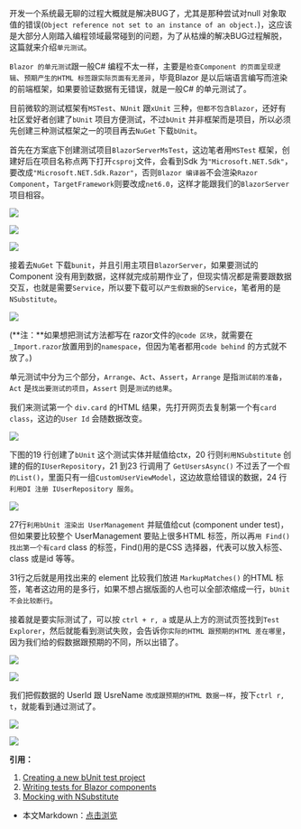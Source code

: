 开发一个系统最无聊的过程大概就是解决BUG了，尤其是那种尝试对null 对象取值的错误(`Object reference not set to an instance of an object.`)，这应该是大部分人刚踏入编程领域最常碰到的问题，为了从枯燥的解决BUG过程解脱，这篇就来介绍`单元测试`。

`Blazor 的单元测试`跟一般C# 编程不太一样，主要是`检查Component 的页面呈现逻辑`、`预期产生的HTML 标签跟实际页面有无差异`，毕竟Blazor 是以后端语言编写而渲染的前端框架，如果要验证数据有无错误，就是一般C# 的单元测试了。

目前微软的测试框架有`MSTest`、`NUnit` 跟`xUnit` 三种，`但都不包含Blazor`，还好有社区爱好者创建了`bUnit` 项目方便测试，不过`bUnit` 并非框架而是项目，所以必须先创建三种测试框架之一的项目再去`NuGet` 下载`bUnit`。

首先在方案底下创建测试项目`BlazorServerMsTest`，这边笔者用`MSTest` 框架，创建好后在项目名称点两下打开`csproj`文件，会看到Sdk 为`"Microsoft.NET.Sdk"`，要改成`"Microsoft.NET.Sdk.Razor"`，否则`Blazor 编译器`不会渲染`Razor Component`，`TargetFramework`则要改成`net6.0`，这样才能跟我们的`BlazorServer` 项目相容。

![](https://img1.dotnet9.com/2021/12/4101.png)

![](https://img1.dotnet9.com/2021/12/4102.png)

![](https://img1.dotnet9.com/2021/12/4103.png)

接着去`NuGet` 下载`bunit`，并且引用主项目`BlazorServer`，如果要测试的Component 没有用到数据，这样就完成前期作业了，但现实情况都是需要跟数据交互，也就是需要`Service`，所以要下载可以`产生假数据`的`Service`，笔者用的是`NSubstitute`。

![](https://img1.dotnet9.com/2021/12/4104.png)

(**注：**如果想把测试方法都写在 razor文件的`@code 区块`，就需要在 `_Import.razor`放置用到的`namespace`，但因为笔者都用`code behind` 的方式就不放了。)

单元测试中分为三个部分，`Arrange`、`Act`、`Assert`，`Arrange` 是指`测试前的准备`，`Act` 是`找出要测试的项目`，`Assert` 则是`测试的结果`。

我们来测试第一个 `div.card` 的HTML 结果，先打开网页去复制第一个有`card class`，这边的`User Id` 会随数据改变。

![](https://img1.dotnet9.com/2021/12/4105.png)

下图的19 行创建了`bUnit` 这个测试实体并赋值给ctx，20 行则`利用NSubstitute` 创建的假的`IUserRepository`，21 到23 行调用了 `GetUsersAsync()` 不过丢了一个`假的List()`，里面只有一组`CustomUserViewModel`，这边故意给错误的数据，24 行`利用DI 注册 IUserRepository 服务`。

![](https://img1.dotnet9.com/2021/12/4106.png)

27行`利用bUnit 渲染出 UserManagement` 并赋值给cut (component under test)，但如果要比较整个 UserManagement 要贴上很多HTML 标签，所以再`用 Find() 找出第一个有card` class 的标签，Find()用的是CSS 选择器，代表可以放入标签、class 或是id 等等。

31行之后就是用找出来的 element 比较我们放进 `MarkupMatches()` 的HTML 标签，笔者这边用的是多行，如果不想占据版面的人也可以全部浓缩成一行，`bUnit 不会比较断行`。

接着就是要实际测试了，可以按 `ctrl + r, a` 或是从上方的测试页签找到`Test Explorer`，然后就能看到测试失败，会告诉你`实际的HTML 跟预期的HTML 差在哪里`，因为我们给的假数据跟预期的不同，所以出错了。

![](https://img1.dotnet9.com/2021/12/4107.png)

![](https://img1.dotnet9.com/2021/12/4108.png)

我们把假数据的 UserId 跟 UsreName `改成跟预期的HTML 数据一样`，按下`ctrl r, t`，就能看到通过测试了。

![](https://img1.dotnet9.com/2021/12/4109.png)

![](https://img1.dotnet9.com/2021/12/4110.png)

**引用：**

1. [Creating a new bUnit test project](https://bunit.dev/docs/getting-started/create-test-project.html?tabs=mstest)
2. [Writing tests for Blazor components](https://bunit.dev/docs/getting-started/writing-tests.html?tabs=mstest)
3. [Mocking with NSubstitute](https://www.youtube.com/watch?v=aTx8_79QkDE)

- 本文Markdown：[点击浏览](https://github.com/dotnet9/Assets.Dotnet9/blob/main/2021/12/2021-12-25_04.md)